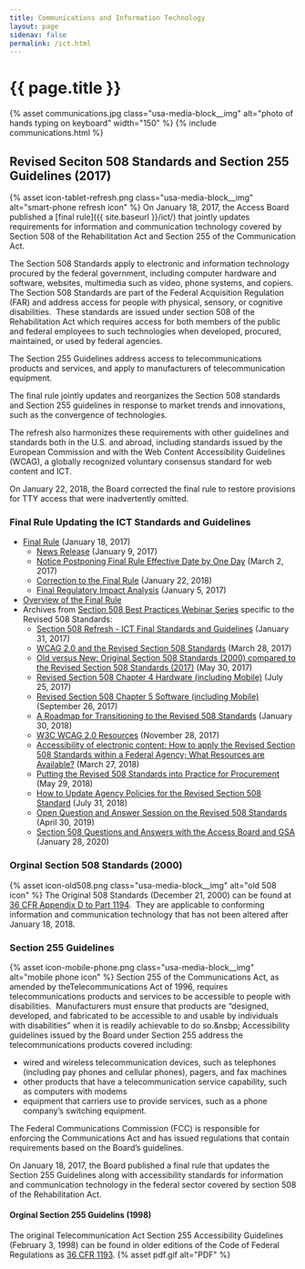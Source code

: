 ```yaml
---
title: Communications and Information Technology
layout: page
sidenav: false
permalink: /ict.html
---
```


# {{ page.title }}

{% asset communications.jpg class="usa-media-block__img" alt="photo of hands typing on keyboard" width="150" %}
{% include communications.html %}

## Revised Seciton 508 Standards and Section 255 Guidelines (2017)

{% asset icon-tablet-refresh.png class="usa-media-block__img" alt="smart-phone refresh icon" %}
On January 18, 2017, the Access Board published a [final rule]({{ site.baseurl }}/ict/) that jointly updates requirements for information and communication technology covered by Section 508 of the Rehabilitation Act and Section 255 of the Communication Act.&nbsp;

The Section 508 Standards apply to electronic and information technology procured by the federal government, including computer hardware and software, websites, multimedia such as video, phone systems, and copiers.&nbsp;
The Section 508 Standards are part of the Federal Acquisition Regulation (FAR) and address access for people with physical, sensory, or cognitive disabilities.&nbsp;
These standards are issued under section 508 of the Rehabilitation Act which requires access for both members of the public and federal employees to such technologies when developed, procured, maintained, or used by federal agencies.

The Section 255 Guidelines address access to telecommunications products and services, and apply to manufacturers of telecommunication equipment.

The final rule jointly updates and reorganizes the Section 508 standards and Section 255 guidelines in response to market trends and innovations, such as the convergence of technologies.&nbsp;

The refresh also harmonizes these requirements with other guidelines and standards both in the U.S. and abroad, including standards issued by the European Commission and with the Web Content Accessibility Guidelines (WCAG), a globally recognized voluntary consensus standard for web content and ICT.

On January 22, 2018, the Board corrected the final rule to restore provisions for TTY access that were inadvertently omitted.

### Final Rule Updating the ICT Standards and Guidelines

- [Final Rule](..) (January 18, 2017)
    - [News Release](https://www.access-board.gov/index.php?option=com_content&view=article&id=1889) (January 9, 2017)
    - [Notice Postponing Final Rule Effective Date by One Day](https://www.federalregister.gov/documents/2017/03/02/2017-04059/information-and-communication-technology-ict-standards-and-guidelines) (March 2, 2017)
    - [Correction to the Final Rule](https://www.federalregister.gov/documents/2018/01/22/2018-00848/information-and-communication-technology-ict-standards-and-guidelines) (January 22, 2018)
    - [Final Regulatory Impact Analysis](https://www.regulations.gov/document?D=ATBCB-2015-0002-0143) (January 5, 2017)
- [Overview of the Final Rule](..)
- Archives from [Section 508 Best Practices Webinar Series](https://www.accessibilityonline.org/cioc-508) specific to the Revised 508 Standards:
    - [Section 508 Refresh - ICT Final Standards and Guidelines](https://www.accessibilityonline.org/cioc-508/archives/110610) (January 31, 2017) 
    - [WCAG 2.0 and the Revised Section 508 Standards](https://www.accessibilityonline.org/cioc-508/archives/110612) (March 28, 2017)
    - [Old versus New: Original Section 508 Standards (2000) compared to the Revised Section 508 Standards (2017)](https://www.accessibilityonline.org/cioc-508/archives/110613) (May 30, 2017)
    - [Revised Section 508 Chapter 4 Hardware (including Mobile)](https://www.accessibilityonline.org/cioc-508/archives/110614) (July 25, 2017)
    - [Revised Section 508 Chapter 5 Software (including Mobile)](https://www.accessibilityonline.org/cioc-508/archives/110615) (September 26, 2017)
    - [A Roadmap for Transitioning to the Revised 508 Standards](https://www.accessibilityonline.org/cioc-508/archives/110652) (January 30, 2018)
    - [W3C WCAG 2.0 Resources](https://www.accessibilityonline.org/cioc-508/archives/110616) (November 28, 2017)
    - [Accessibility of electronic content: How to apply the Revised Section 508 Standards within a Federal Agency; What Resources are Available?](https://www.accessibilityonline.org/cioc-508/archives/110666) (March 27, 2018)
    - [Putting the Revised 508 Standards into Practice for Procurement](https://www.accessibilityonline.org/cioc-508/archives/110667) (May 29, 2018)
    - [How to Update Agency Policies for the Revised Section 508 Standard](https://www.accessibilityonline.org/cioc-508/archives/110674) (July 31, 2018)
    - [Open Question and Answer Session on the Revised 508 Standards](https://www.accessibilityonline.org/cioc-508/archives/110701) (April 30, 2019)
    - [Section 508 Questions and Answers with the Access Board and GSA](https://www.accessibilityonline.org/cioc-508/archives/110777) (January 28, 2020)

### Orginal Section 508 Standards (2000)

{% asset icon-old508.png class="usa-media-block__img" alt="old 508 icon" %}
The Original 508 Standards (December 21, 2000) can be found at [36 CFR Appendix D to Part 1194](https://www.govinfo.gov/content/pkg/CFR-2019-title36-vol3/xml/CFR-2019-title36-vol3-part1194-appD.xml).&nbsp;
They are applicable to conforming information and communication technology that has not been altered after January 18, 2018.

### Section 255 Guidelines

{% asset icon-mobile-phone.png class="usa-media-block__img" alt="mobile phone icon" %}
Section 255 of the Communications Act, as amended by theTelecommunications Act of 1996, requires telecommunications products and services to be accessible to people with disabilities.&nbsp;
Manufacturers must ensure that products are “designed, developed, and fabricated to be accessible to and usable by individuals with disabilities” when it is readily achievable to do so.&nsbp;
Accessibility guidelines issued by the Board under Section 255 address the telecommunications products covered including:

- wired and wireless telecommunication devices, such as telephones (including pay phones and cellular phones), pagers, and fax machines
- other products that have a telecommunication service capability, such as computers with modems
- equipment that carriers use to provide services, such as a phone company’s switching equipment.

The Federal Communications Commission (FCC) is responsible for enforcing the Communications Act and has issued regulations that contain requirements based on the Board’s guidelines.

On January 18, 2017, the Board published a final rule that updates the Section 255 Guidelines along with accessibility standards for information and communication technology in the federal sector covered by section 508 of the Rehabilitation Act.

#### Orginal Section 255 Guidelins (1998)

The original Telecommunication Act Section 255 Accessibility Guidelines (February 3, 1998) can be found in older editions of the Code of Federal Regulations as [36 CFR 1193](https://www.govinfo.gov/content/pkg/CFR-2016-title36-vol3/pdf/CFR-2016-title36-vol3-part1193.pdf).
{% asset pdf.gif alt="PDF" %}
